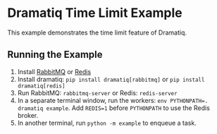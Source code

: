 # Dramatiq Time Limit Example

This example demonstrates the time limit feature of Dramatiq.

## Running the Example

1. Install [RabbitMQ][rabbitmq] or [Redis][redis]
1. Install dramatiq: `pip install dramatiq[rabbitmq]` or `pip install dramatiq[redis]`
1. Run RabbitMQ: `rabbitmq-server` or Redis: `redis-server`
1. In a separate terminal window, run the workers: `env
   PYTHONPATH=. dramatiq example`.  Add `REDIS=1` before `PYTHONPATH`
   to use the Redis broker.
1. In another terminal, run `python -m example` to enqueue a task.


[rabbitmq]: https://www.rabbitmq.com
[redis]: https://redis.io

